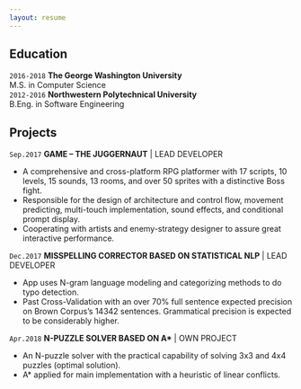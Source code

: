 ```yaml
---
layout: resume
---
```


## Education

`2016-2018`
__The George Washington University__  
M.S. in Computer Science
<br>
`2012-2016`
__Northwestern Polytechnical University__  
B.Eng. in Software Engineering




## Projects

`Sep.2017`
__GAME – THE JUGGERNAUT__ | LEAD DEVELOPER

- A comprehensive and cross-platform RPG platformer with 17 scripts, 10 levels, 15 sounds, 13 rooms, and over 50 sprites with a distinctive Boss fight.
- Responsible for the design of architecture and control flow, movement predicting, multi-touch implementation, sound effects, and conditional prompt display.
- Cooperating with artists and enemy-strategy designer to assure great interactive performance.

`Dec.2017`
__MISSPELLING CORRECTOR BASED ON STATISTICAL NLP__ | LEAD DEVELOPER 

- App uses N-gram language modeling and categorizing methods to do typo detection.
- Past Cross-Validation with an over 70% full sentence expected precision on Brown Corpus’s 14342 sentences. Grammatical precision is expected to be considerably higher.

`Apr.2018`
__N-PUZZLE SOLVER BASED ON A*__ | OWN PROJECT

- An N-puzzle solver with the practical capability of solving 3x3 and 4x4 puzzles (optimal solution).
- A* applied for main implementation with a heuristic of linear conflicts.

<!-- ### Footer Last updated: July 2018 -->


